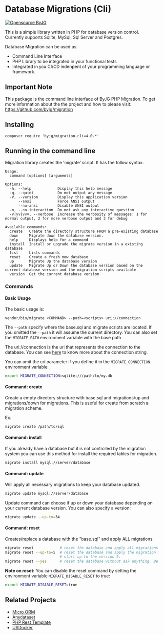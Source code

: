 # Database Migrations (Cli)

[![Opensource ByJG](https://img.shields.io/badge/opensource-byjg.com-brightgreen.svg)](http://opensource.byjg.com)

This is a simple library written in PHP for database version control. Currently supports Sqlite, MySql, Sql Server and Postgres.

Database Migration can be used as:
  - Command Line Interface
  - PHP Library to be integrated in your functional tests
  - Integrated in you CI/CD indenpent of your programming language or framework.
  
## Important Note

This package is the command line interface of ByJG PHP Migration. 
To get more information about the the project and how to please visit:
https://github.com/byjg/migration


## Installing

```
composer require 'byjg/migration-cli=4.0.*'
```

## Running in the command line

Migration library creates the 'migrate' script. It has the follow syntax:

```
Usage:
  command [options] [arguments]

Options:
  -h, --help            Display this help message
  -q, --quiet           Do not output any message
  -V, --version         Display this application version
      --ansi            Force ANSI output
      --no-ansi         Disable ANSI output
  -n, --no-interaction  Do not ask any interactive question
  -v|vv|vvv, --verbose  Increase the verbosity of messages: 1 for normal output, 2 for more verbose output and 3 for debug

Available commands:
  create   Create the directory structure FROM a pre-existing database
  down     Migrate down the database version.
  help     Displays help for a command
  install  Install or upgrade the migrate version in a existing database
  list     Lists commands
  reset    Create a fresh new database
  up       Migrate Up the database version
  update   Migrate Up or Down the database version based on the current database version and the migration scripts available
  version  Get the current database version
```

### Commands

#### Basic Usage

The basic usage is:

```text
vendor/bin/migrate <COMMAND> --path=<scripts> uri://connection
```

The `--path` specify where the base.sql and migrate scripts are located. 
If you omitted the `--path` it will assume the current directory. You can also
set the `MIGRATE_PATH` environment variable with the base path 

The uri://connection is the uri that represents the connection to the database. 
You can see [here](https://github.com/byjg/anydataset-db)
to know more about the connection string.

You can omit the uri parameter if you define it in the 
`MIGRATE_CONNECTION` environment variable

```bash
export MIGRATE_CONNECTION=sqlite:///path/to/my.db
```
  
#### Command: create

Create a empty directory structure with base.sql and migrations/up and migrations/down for migrations. This is
useful for create from scratch a migration scheme.

Ex.

```bash
migrate create /path/to/sql 
```

#### Command: install 

If you already have a database but it is not controlled by the migration system you can use this method for 
install the required tables for migration.

```bash
migrate install mysql://server/database
```

#### Command: update

Will apply all necessary migrations to keep your database updated.

```bash
migrate update mysql://server/database
```

Update command can choose if up or down your database depending on your current database version.
You can also specify a version: 

```bash
migrate update --up-to=34
``` 

#### Command: reset

Creates/replace a database with the "base.sql" and apply ALL migrations

```bash
migrate reset            # reset the database and apply all migrations scripts.
migrate reset --up-to=5  # reset the database and apply the migration from the 
                         # start up to the version 5.
migrate reset --yes      # reset the database without ask anything. Be careful!!
```

**Note on reset:** You can disable the reset command by setting the environment variable 
`MIGRATE_DISABLE_RESET` to true:

```bash
export MIGRATE_DISABLE_RESET=true
```

## Related Projects

- [Micro ORM](https://github.com/byjg/micro-orm)
- [Anydataset](https://github.com/byjg/anydataset)
- [PHP Rest Template](https://github.com/byjg/php-rest-template)
- [USDocker](https://github.com/usdocker/usdocker)
